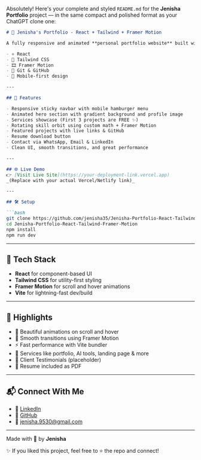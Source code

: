 Absolutely! Here's your complete and styled `README.md` for the **Jenisha Portfolio** project — in the same compact and polished format as your ChatGPT clone one:

````md
# 🌸 Jenisha's Portfolio - React + Tailwind + Framer Motion

A fully responsive and animated **personal portfolio website** built with:

- ⚛️ React
- 💨 Tailwind CSS
- 🎞️ Framer Motion
- 🔗 Git & GitHub
- 📱 Mobile-first design

---

## 🚀 Features

- Responsive sticky navbar with mobile hamburger menu  
- Animated hero section with gradient background and profile image  
- Services showcase (First 3 projects are FREE ✨)  
- Rotating skill orbit using custom math + Framer Motion  
- Featured projects with live links & GitHub  
- Resume download button  
- Contact via WhatsApp, Email & LinkedIn  
- Clean UI, smooth transitions, and great performance  

---

## 🌐 Live Demo  
👉 [Visit Live Site](https://your-deployment-link.vercel.app)  
_(Replace with your actual Vercel/Netlify link)_

---

## 🛠️ Setup

```bash
git clone https://github.com/jenisha35/Jenisha-Portfolio-React-Tailwind-Framer-Motion.git
cd Jenisha-Portfolio-React-Tailwind-Framer-Motion
npm install
npm run dev
````

---

## 🧠 Tech Stack

* **React** for component-based UI
* **Tailwind CSS** for utility-first styling
* **Framer Motion** for scroll and hover animations
* **Vite** for lightning-fast dev/build

---

## 📂 Highlights

* 🎨 Beautiful animations on scroll and hover
* 🔄 Smooth transitions using Framer Motion
* ⚡ Fast performance with Vite bundler
* 💼 Services like portfolio, AI tools, landing page & more
* 🧪 Client Testimonials (placeholder)
* 📎 Resume included as PDF

---

## 📬 Connect With Me

* 💼 [LinkedIn](https://www.linkedin.com/in/jenisha-s-486b22335/)
* 🐙 [GitHub](https://github.com/jenisha35)
* 📧 [jenisha.9530@gmail.com](mailto:jenisha.9530@gmail.com)

---

Made with 💖 by **Jenisha**

✨ If you liked this project, feel free to ⭐ the repo and connect!

